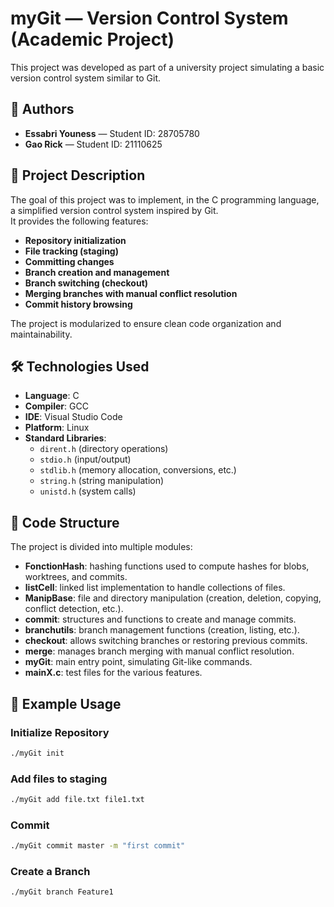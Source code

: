 # myGit — Version Control System (Academic Project)

This project was developed as part of a university project simulating a basic version control system similar to Git.

## 👥 Authors

- **Essabri Youness** — Student ID: 28705780
- **Gao Rick** — Student ID: 21110625

## 📄 Project Description

The goal of this project was to implement, in the C programming language, a simplified version control system inspired by Git.  
It provides the following features:

- **Repository initialization**
- **File tracking (staging)**
- **Committing changes**
- **Branch creation and management**
- **Branch switching (checkout)**
- **Merging branches with manual conflict resolution**
- **Commit history browsing**

The project is modularized to ensure clean code organization and maintainability.

## 🛠 Technologies Used

- **Language**: C
- **Compiler**: GCC
- **IDE**: Visual Studio Code
- **Platform**: Linux
- **Standard Libraries**:
  - `dirent.h` (directory operations)
  - `stdio.h` (input/output)
  - `stdlib.h` (memory allocation, conversions, etc.)
  - `string.h` (string manipulation)
  - `unistd.h` (system calls)

## 🔧 Code Structure

The project is divided into multiple modules:

- **FonctionHash**: hashing functions used to compute hashes for blobs, worktrees, and commits.
- **listCell**: linked list implementation to handle collections of files.
- **ManipBase**: file and directory manipulation (creation, deletion, copying, conflict detection, etc.).
- **commit**: structures and functions to create and manage commits.
- **branchutils**: branch management functions (creation, listing, etc.).
- **checkout**: allows switching branches or restoring previous commits.
- **merge**: manages branch merging with manual conflict resolution.
- **myGit**: main entry point, simulating Git-like commands.
- **mainX.c**: test files for the various features.

## 🚀 Example Usage

### Initialize Repository
```bash
./myGit init
```

### Add files to staging
```bash
./myGit add file.txt file1.txt
```

### Commit
```bash
./myGit commit master -m "first commit"
```

### Create a Branch
```bash
./myGit branch Feature1
```
